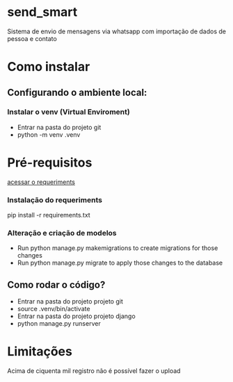 # send_smart
Sistema de envio de mensagens via whatsapp com importação de dados de pessoa e contato

# Como instalar
## Configurando o ambiente local:
### Instalar o venv (Virtual Enviroment)
- Entrar na pasta do projeto git
- python -m venv .venv
# Pré-requisitos
[acessar o requeriments](requeriments.txt)
### Instalação do requeriments
pip install -r requirements.txt
### Alteração e criação de modelos
- Run python manage.py makemigrations to create migrations for those changes
- Run python manage.py migrate to apply those changes to the database
## Como rodar o código?
- Entrar na pasta do projeto projeto git
- source .venv/bin/activate
- Entrar na pasta do projeto projeto django
- python manage.py runserver

# Limitações
Acima de ciquenta mil registro não é possível fazer o upload
